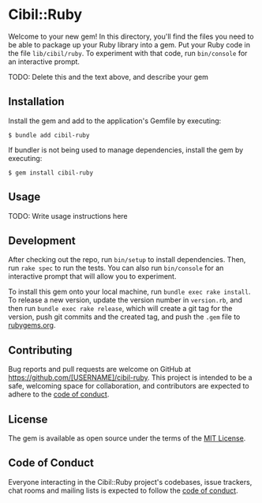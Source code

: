 # Cibil::Ruby

Welcome to your new gem! In this directory, you'll find the files you need to be able to package up your Ruby library into a gem. Put your Ruby code in the file `lib/cibil/ruby`. To experiment with that code, run `bin/console` for an interactive prompt.

TODO: Delete this and the text above, and describe your gem

## Installation

Install the gem and add to the application's Gemfile by executing:

    $ bundle add cibil-ruby

If bundler is not being used to manage dependencies, install the gem by executing:

    $ gem install cibil-ruby

## Usage

TODO: Write usage instructions here

## Development

After checking out the repo, run `bin/setup` to install dependencies. Then, run `rake spec` to run the tests. You can also run `bin/console` for an interactive prompt that will allow you to experiment.

To install this gem onto your local machine, run `bundle exec rake install`. To release a new version, update the version number in `version.rb`, and then run `bundle exec rake release`, which will create a git tag for the version, push git commits and the created tag, and push the `.gem` file to [rubygems.org](https://rubygems.org).

## Contributing

Bug reports and pull requests are welcome on GitHub at https://github.com/[USERNAME]/cibil-ruby. This project is intended to be a safe, welcoming space for collaboration, and contributors are expected to adhere to the [code of conduct](https://github.com/[USERNAME]/cibil-ruby/blob/master/CODE_OF_CONDUCT.md).

## License

The gem is available as open source under the terms of the [MIT License](https://opensource.org/licenses/MIT).

## Code of Conduct

Everyone interacting in the Cibil::Ruby project's codebases, issue trackers, chat rooms and mailing lists is expected to follow the [code of conduct](https://github.com/[USERNAME]/cibil-ruby/blob/master/CODE_OF_CONDUCT.md).
